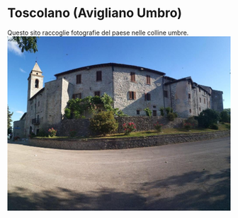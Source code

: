 # Toscolano (Avigliano Umbro)
Questo sito raccoglie fotografie del paese nelle colline umbre.
![Toscolano](toscolano1.jpg)
